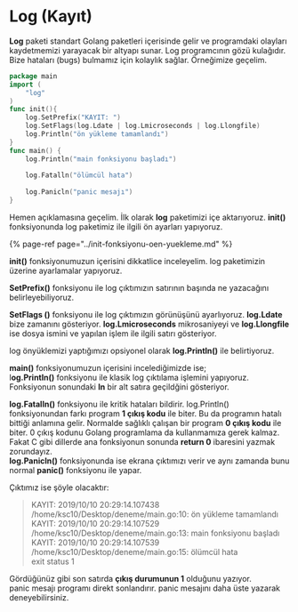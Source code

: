 # Log \(Kayıt\)

**Log** paketi standart Golang paketleri içerisinde gelir ve programdaki olayları kaydetmemizi yarayacak bir altyapı sunar. Log programcının gözü kulağıdır. Bize hataları \(bugs\) bulmamız için kolaylık sağlar. Örneğimize geçelim.

```go
package main
import (
    "log"      
)
func init(){
    log.SetPrefix("KAYIT: ")
    log.SetFlags(log.Ldate | log.Lmicroseconds | log.Llongfile)
    log.Println("ön yükleme tamamlandı")
}
func main() {
    log.Println("main fonksiyonu başladı")
 
    log.Fatalln("ölümcül hata")
 
	log.Panicln("panic mesajı")
}
```

Hemen açıklamasına geçelim. İlk olarak **log** paketimizi içe aktarıyoruz. **init\(\)** fonksiyonunda log paketimiz ile ilgili ön ayarları yapıyoruz.

{% page-ref page="../init-fonksiyonu-oen-yuekleme.md" %}

**init\(\)** fonksiyonumuzun içerisini dikkatlice inceleyelim. log paketimizin üzerine ayarlamalar yapıyoruz.  


**SetPrefix\(\)** fonksiyonu ile log çıktımızın satırının başında ne yazacağını belirleyebiliyoruz.  


**SetFlags \(\)** fonksiyonu ile log çıktımızın görünüşünü ayarlıyoruz. **log.Ldate** bize zamanını gösteriyor. **log.Lmicroseconds** mikrosaniyeyi ve **log.Llongfile** ise dosya ismini ve yapılan işlem ile ilgili satırı gösteriyor.  


log önyüklemizi yaptığımızı opsiyonel olarak **log.Println\(\)** ile belirtiyoruz.  


**main\(\)** fonksiyonumuzun içerisini incelediğimizde ise;  
l**og.Println\(\)** fonksiyonu ile klasik log çıktılama işlemini yapıyoruz. Fonksiyonun sonundaki **ln** bir alt satıra geçildğini gösteriyor.  


**log.Fatalln\(\)** fonksiyonu ile kritik hataları bildirir. log.Println\(\) fonksiyonundan farkı program **1 çıkış kodu** ile biter. Bu da programın hatalı bittiği anlamına gelir. Normalde sağlıklı çalışan bir program **0 çıkış kodu** ile biter. 0 çıkış kodunu Golang programlama da kullanmamıza gerek kalmaz. Fakat C gibi dillerde ana fonksiyonun sonunda **return 0** ibaresini yazmak zorundayız.  
**log.Panicln\(\)** fonksiyonunda ise ekrana çıktımızı verir ve aynı zamanda bunu normal **panic\(\)** fonksiyonu ile yapar.

  
Çıktımız ise şöyle olacaktır:

> KAYIT: 2019/10/10 20:29:14.107438 /home/ksc10/Desktop/deneme/main.go:10: ön yükleme tamamlandı  
> KAYIT: 2019/10/10 20:29:14.107529 /home/ksc10/Desktop/deneme/main.go:13: main fonksiyonu başladı  
> KAYIT: 2019/10/10 20:29:14.107539 /home/ksc10/Desktop/deneme/main.go:15: ölümcül hata  
> exit status 1

Gördüğünüz gibi son satırda **çıkış durumunun 1** olduğunu yazıyor.  
panic mesajı programı direkt sonlandırır. panic mesajını daha üste yazarak deneyebilirsiniz.

